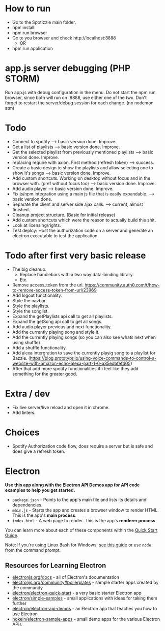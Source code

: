 # How to run
- Go to the Spotizzle main folder.
- npm install
- npm run browser
- Go to you browser and check http://localhost:8888
    - OR
- npm run application

# app.js server debugging (PHP STORM)
Run app.js with debug configuration in the menu.
Do not start the npm run browser, since both will run on :8888, use either one of the two.
Don't forget to restart the server/debug session for each change. (no nodemon atm)

# Todo
- Connect to spotify --> basic version done. Improve.
- Get a list of playlists --> basic version done. Improve.
- Get the selected playlist from previously mentioned playlists --> basic version done. Improve.
- replacing require with axion. First method (refresh token) --> success.
- Create a basic design to show the playlists and allow selecting one to show it's songs --> basic version done. Improve.
- Add custom shortcuts. Working on desktop without focus and in the browser with. (pref without focus too) --> basic version done. Improve.
- Add audio player --> basic version done. Improve.
- Fix js/npm integration using a main js file that is easily expandable. --> basic version done.
- Separate the client and server side ajax calls. --> current, almost finished.
- Cleanup project structure. (Basic for initial release)
- Add custom shortcuts which were the reason to actually build this shit.
- Look at licensing/rights.
- Test deploy: Host the authorization code on a server and generate an electron executable to test the application.

# Todo after first very basic release
- The big cleanup:
    - Replace handlebars with a two way data-binding library.
    - Etc.
- Remove access_token from the url. https://community.auth0.com/t/how-to-remove-access-token-from-url/23969
- Add logout functionality.
- Style the navbar.
- Style the playlists.
- Style the songlist.
- Expand the getPlaylists api call to get all playlists.
- Expand the getSong api call to get all songs.
- Add audio player previous and next functionality.
- Add the currently playing song and style it.
- Add the currently playing songs (so you can also see whats next when using shuffle)
- Add a shuffle functionality.
- Add alexa intergration to save the currently playig song to a playlist for Bazzle. (https://blog.prototypr.io/using-voice-commands-to-control-a-website-with-amazon-echo-alexa-part-1-6-a35edbfef405)
- After that add more spotify functionalities if i feel like they add something for the greater good.

# Extra / dev
- Fix live server/live reload and open it in chrome.
- Add linters.

# Choices
- Spotify Authorization code flow, does require a server but is safe and does give a refresh token. 

# Electron
**Use this app along with the [Electron API Demos](https://electronjs.org/#get-started) app for API code examples to help you get started.**

- `package.json` - Points to the app's main file and lists its details and dependencies.
- `main.js` - Starts the app and creates a browser window to render HTML. This is the app's **main process**.
- `index.html` - A web page to render. This is the app's **renderer process**.

You can learn more about each of these components within the [Quick Start Guide](https://electronjs.org/docs/tutorial/quick-start).

Note: If you're using Linux Bash for Windows, [see this guide](https://www.howtogeek.com/261575/how-to-run-graphical-linux-desktop-applications-from-windows-10s-bash-shell/) or use `node` from the command prompt.

## Resources for Learning Electron
- [electronjs.org/docs](https://electronjs.org/docs) - all of Electron's documentation
- [electronjs.org/community#boilerplates](https://electronjs.org/community#boilerplates) - sample starter apps created by the community
- [electron/electron-quick-start](https://github.com/electron/electron-quick-start) - a very basic starter Electron app
- [electron/simple-samples](https://github.com/electron/simple-samples) - small applications with ideas for taking them further
- [electron/electron-api-demos](https://github.com/electron/electron-api-demos) - an Electron app that teaches you how to use Electron
- [hokein/electron-sample-apps](https://github.com/hokein/electron-sample-apps) - small demo apps for the various Electron APIs

